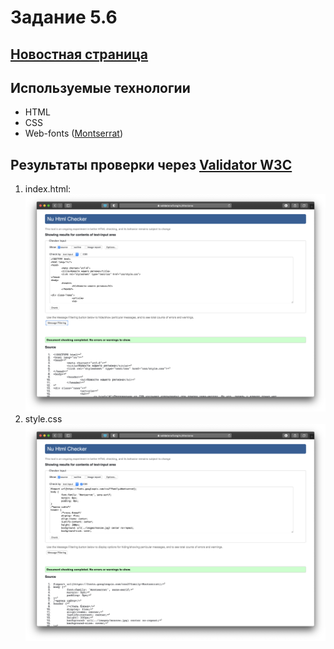 # Задание 5.6 
## [Новостная страница](https://nmvil.github.io/task_6.10/index.html)
## Используемые технологии

* HTML
* CSS
* Web-fonts ([Montserrat](https://fonts.google.com/specimen/Montserrat))

## Результаты проверки через [Validator W3C](https://validator.w3.org/)

1. index.html:
![](./images/index.png)
2. style.css
![](./images/style.png)